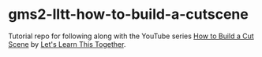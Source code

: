 # gms2-lltt-how-to-build-a-cutscene
Tutorial repo for following along with the YouTube series [How to Build a Cut Scene](https://www.youtube.com/playlist?list=PLwfY1MeupeNYF_fCirZwHH-xZ5mK7gXF6) by [Let's Learn This Together](https://www.youtube.com/c/LetsLearnThisTogether).
